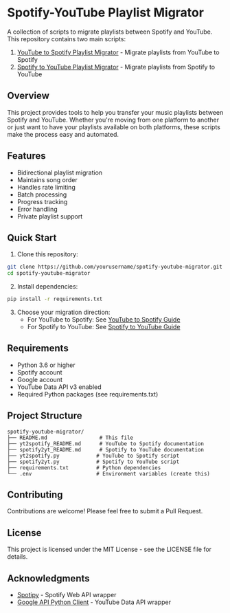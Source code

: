 # Spotify-YouTube Playlist Migrator

A collection of scripts to migrate playlists between Spotify and YouTube. This repository contains two main scripts:

1. [YouTube to Spotify Playlist Migrator](yt2spotify_README.md) - Migrate playlists from YouTube to Spotify
2. [Spotify to YouTube Playlist Migrator](spotify2yt_README.md) - Migrate playlists from Spotify to YouTube

## Overview

This project provides tools to help you transfer your music playlists between Spotify and YouTube. Whether you're moving from one platform to another or just want to have your playlists available on both platforms, these scripts make the process easy and automated.

## Features

- Bidirectional playlist migration
- Maintains song order
- Handles rate limiting
- Batch processing
- Progress tracking
- Error handling
- Private playlist support

## Quick Start

1. Clone this repository:
```bash
git clone https://github.com/yourusername/spotify-youtube-migrator.git
cd spotify-youtube-migrator
```

2. Install dependencies:
```bash
pip install -r requirements.txt
```

3. Choose your migration direction:
   - For YouTube to Spotify: See [YouTube to Spotify Guide](yt2spotify_README.md)
   - For Spotify to YouTube: See [Spotify to YouTube Guide](spotify2yt_README.md)

## Requirements

- Python 3.6 or higher
- Spotify account
- Google account
- YouTube Data API v3 enabled
- Required Python packages (see requirements.txt)

## Project Structure

```
spotify-youtube-migrator/
├── README.md                 # This file
├── yt2spotify_README.md      # YouTube to Spotify documentation
├── spotify2yt_README.md      # Spotify to YouTube documentation
├── yt2spotify.py            # YouTube to Spotify script
├── spotify2yt.py            # Spotify to YouTube script
├── requirements.txt         # Python dependencies
└── .env                     # Environment variables (create this)
```

## Contributing

Contributions are welcome! Please feel free to submit a Pull Request.

## License

This project is licensed under the MIT License - see the LICENSE file for details.

## Acknowledgments

- [Spotipy](https://github.com/spotipy-dev/spotipy) - Spotify Web API wrapper
- [Google API Python Client](https://github.com/googleapis/google-api-python-client) - YouTube Data API wrapper 